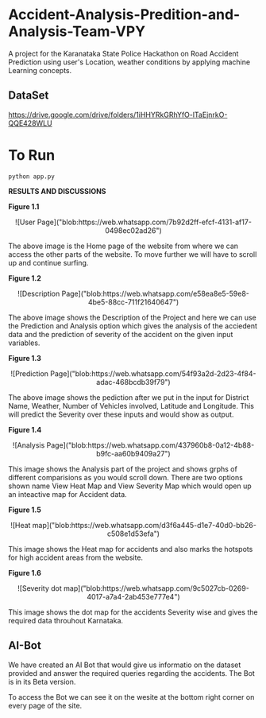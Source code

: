 # Accident-Analysis-Predition-and-Analysis-Team-VPY
A project for the Karanataka State Police Hackathon on Road Accident Prediction using user's Location, weather conditions by applying machine Learning concepts.

## DataSet
https://drive.google.com/drive/folders/1iHHYRkGRhYfO-lTaEjnrkO-QQE428WLU

# To Run 
` python app.py `

**RESULTS AND DISCUSSIONS**

**Figure 1.1** 

<p align="center">
![User Page]("blob:https://web.whatsapp.com/7b92d2ff-efcf-4131-af17-0498ec02ad26")
</p>

The above image is the Home page of the website from where we can access the other parts of the website. To move further we will have to scroll up and continue surfing.

**Figure 1.2** 
<p align="center">
![Description Page]("blob:https://web.whatsapp.com/e58ea8e5-59e8-4be5-88cc-711f21640647")
</p>

The above image shows the Description of the Project and here we can use the Prediction and Analysis option which gives the analysis of the acciedent data and the prediction of severity of the accident on the given input variables.

**Figure 1.3** 
<p align="center">
![Prediction Page]("blob:https://web.whatsapp.com/54f93a2d-2d23-4f84-adac-468bcdb39f79")
</p>

The above image shows the pediction after we put in the input for District Name, Weather, Number of Vehicles involved, Latitude and Longitude. This will predict the Severity over these inputs and would show as output.

**Figure 1.4** 
<p align="center">
![Analysis Page]("blob:https://web.whatsapp.com/437960b8-0a12-4b88-b9fc-aa60b9409a27")
</p>

This image shows the Analysis part of the project and shows grphs of different comparisions as you would scroll down. There are two options shown name View Heat Map and View Severity Map which would open up an inteactive map for Accident data.

**Figure 1.5** 
<p align="center">
![Heat map]("blob:https://web.whatsapp.com/d3f6a445-d1e7-40d0-bb26-c508e1d53efa")
</p>

This image shows the Heat map for accidents and also marks the hotspots for high accident areas from the website.

**Figure 1.6** 
<p align="center">
![Severity dot map]("blob:https://web.whatsapp.com/9c5027cb-0269-4017-a7a4-2ab453e777e4")
</p>

This image shows the dot map for the accidents Severity wise and gives the required data throuhout Karnataka.

## AI-Bot
We have created an AI Bot that would give us informatio on the dataset provided and answer the required queries regarding the accidents.
The Bot is in its Beta version.

To access the Bot we can see it on the wesite at the bottom right corner on every page of the site.
